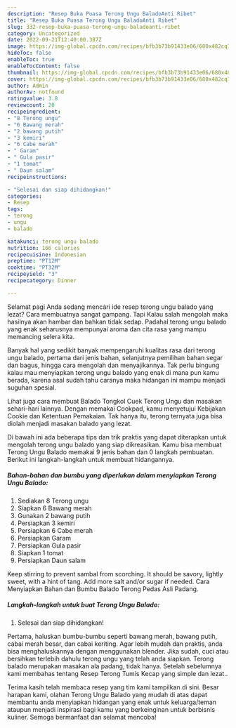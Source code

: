 ```yaml
---
description: "Resep Buka Puasa Terong Ungu BaladoAnti Ribet"
title: "Resep Buka Puasa Terong Ungu BaladoAnti Ribet"
slug: 332-resep-buka-puasa-terong-ungu-baladoanti-ribet
category: Uncategorized
date: 2022-09-21T12:40:00.387Z
image: https://img-global.cpcdn.com/recipes/bfb3b73b91433e06/680x482cq70/terong-ungu-balado-foto-resep-utama.jpg
hideToc: false
enableToc: true
enableTocContent: false
thumbnail: https://img-global.cpcdn.com/recipes/bfb3b73b91433e06/680x482cq70/terong-ungu-balado-foto-resep-utama.jpg
cover: https://img-global.cpcdn.com/recipes/bfb3b73b91433e06/680x482cq70/terong-ungu-balado-foto-resep-utama.jpg
author: Admin
authorAv: notfound
ratingvalue: 3.8
reviewcount: 20
recipeingredient:
- "8 Terong ungu"
- "6 Bawang merah"
- "2 bawang putih"
- "3 kemiri"
- "6 Cabe merah"
- " Garam"
- " Gula pasir"
- "1 tomat"
- " Daun salam"
recipeinstructions:

- "Selesai dan siap dihidangkan!"
categories:
- Resep
tags:
- terong
- ungu
- balado

katakunci: terong ungu balado 
nutrition: 166 calories
recipecuisine: Indonesian
preptime: "PT12M"
cooktime: "PT32M"
recipeyield: "3"
recipecategory: Dinner

---
```



Selamat pagi Anda sedang mencari ide resep terong ungu balado yang lezat? Cara membuatnya sangat gampang. Tapi Kalau salah mengolah maka hasilnya akan hambar dan bahkan tidak sedap. Padahal terong ungu balado yang enak seharusnya mempunyai aroma dan cita rasa yang mampu memancing selera kita.


Banyak hal yang sedikit banyak mempengaruhi kualitas rasa dari terong ungu balado, pertama dari jenis bahan, selanjutnya pemilihan bahan segar dan bagus, hingga cara mengolah dan menyajikannya. Tak perlu bingung kalau mau menyiapkan terong ungu balado yang enak di mana pun kamu berada, karena asal sudah tahu caranya maka hidangan ini mampu menjadi suguhan spesial.

Lihat juga cara membuat Balado Tongkol Cuek Terong Ungu dan masakan sehari-hari lainnya. Dengan memakai Cookpad, kamu menyetujui Kebijakan Cookie dan Ketentuan Pemakaian. Tak hanya itu, terong ternyata juga bisa diolah menjadi masakan balado yang lezat.


Di bawah ini ada beberapa tips dan trik praktis yang dapat diterapkan untuk mengolah terong ungu balado yang siap dikreasikan. Kamu bisa membuat Terong Ungu Balado memakai 9 jenis bahan dan 0 langkah pembuatan. Berikut ini langkah-langkah untuk membuat hidangannya.

<!--inarticleads1-->

##### Bahan-bahan dan bumbu yang diperlukan dalam menyiapkan Terong Ungu Balado:

1. Sediakan 8 Terong ungu
1. Siapkan 6 Bawang merah
1. Gunakan 2 bawang putih
1. Persiapkan 3 kemiri
1. Persiapkan 6 Cabe merah
1. Persiapkan  Garam
1. Persiapkan  Gula pasir
1. Siapkan 1 tomat
1. Persiapkan  Daun salam


Keep stirring to prevent sambal from scorching. It should be savory, lightly sweet, with a hint of tang. Add more salt and/or sugar if needed. Cara Menyiapkan Bahan dan Bumbu Balado Terong Pedas Asli Padang. 

<!--inarticleads2-->

##### Langkah-langkah untuk buat Terong Ungu Balado:


1. Selesai dan siap dihidangkan!

Pertama, haluskan bumbu-bumbu seperti bawang merah, bawang putih, cabai merah besar, dan cabai keriting. Agar lebih mudah dan praktis, anda bisa menghaluskannya dengan menggunakan blender. Jika sudah, cuci atau bersihkan terlebih dahulu terong ungu yang telah anda siapkan. Terong balado merupakan masakan ala padang, tidak hanya. Setelah sebelumnya kami membahas tentang Resep Terong Tumis Kecap yang simple dan lezat.. 

Terima kasih telah membaca resep yang tim kami tampilkan di sini. Besar harapan kami, olahan Terong Ungu Balado yang mudah di atas dapat membantu anda menyiapkan hidangan yang enak untuk keluarga/teman ataupun menjadi inspirasi bagi kamu yang berkeinginan untuk berbisnis kuliner. Semoga bermanfaat dan selamat mencoba!
